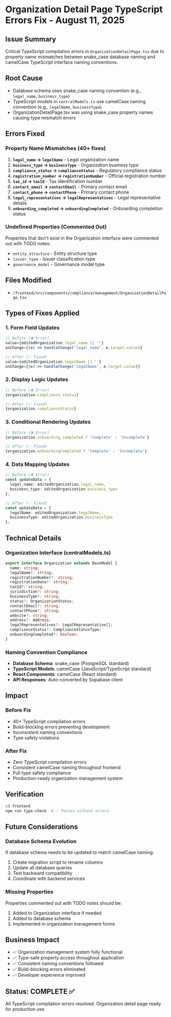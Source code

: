 # Organization Detail Page TypeScript Errors Fix - August 11, 2025

## Issue Summary
Critical TypeScript compilation errors in `OrganizationDetailPage.tsx` due to property name mismatches between snake_case database naming and camelCase TypeScript interface naming conventions.

## Root Cause
- Database schema uses snake_case naming convention (e.g., `legal_name`, `business_type`)
- TypeScript models in `centralModels.ts` use camelCase naming convention (e.g., `legalName`, `businessType`)
- OrganizationDetailPage.tsx was using snake_case property names causing type mismatch errors

## Errors Fixed

### Property Name Mismatches (40+ fixes)
1. **`legal_name` → `legalName`** - Legal organization name
2. **`business_type` → `businessType`** - Organization business type
3. **`compliance_status` → `complianceStatus`** - Regulatory compliance status
4. **`registration_number` → `registrationNumber`** - Official registration number
5. **`tax_id` → `taxId`** - Tax identification number
6. **`contact_email` → `contactEmail`** - Primary contact email
7. **`contact_phone` → `contactPhone`** - Primary contact phone
8. **`legal_representatives` → `legalRepresentatives`** - Legal representative details
9. **`onboarding_completed` → `onboardingCompleted`** - Onboarding completion status

### Undefined Properties (Commented Out)
Properties that don't exist in the Organization interface were commented out with TODO notes:
- `entity_structure` - Entity structure type
- `issuer_type` - Issuer classification type  
- `governance_model` - Governance model type

## Files Modified
- `/frontend/src/components/compliance/management/OrganizationDetailPage.tsx`

## Types of Fixes Applied

### 1. Form Field Updates
```typescript
// Before (❌ Error)
value={editedOrganization.legal_name || ''}
onChange={(e) => handleChange('legal_name', e.target.value)}

// After (✅ Fixed)
value={editedOrganization.legalName || ''}
onChange={(e) => handleChange('legalName', e.target.value)}
```

### 2. Display Logic Updates
```typescript
// Before (❌ Error)
{organization.compliance_status}

// After (✅ Fixed)
{organization.complianceStatus}
```

### 3. Conditional Rendering Updates
```typescript
// Before (❌ Error)
{organization.onboarding_completed ? 'Complete' : 'Incomplete'}

// After (✅ Fixed)
{organization.onboardingCompleted ? 'Complete' : 'Incomplete'}
```

### 4. Data Mapping Updates
```typescript
// Before (❌ Error)
const updateData = {
  legal_name: editedOrganization.legal_name,
  business_type: editedOrganization.business_type
};

// After (✅ Fixed)
const updateData = {
  legalName: editedOrganization.legalName,
  businessType: editedOrganization.businessType
};
```

## Technical Details

### Organization Interface (centralModels.ts)
```typescript
export interface Organization extends BaseModel {
  name: string;
  legalName?: string;
  registrationNumber?: string;
  registrationDate?: string;
  taxId?: string;
  jurisdiction?: string;
  businessType?: string;
  status?: OrganizationStatus;
  contactEmail?: string;
  contactPhone?: string;
  website?: string;
  address?: Address;
  legalRepresentatives?: LegalRepresentative[];
  complianceStatus?: ComplianceStatusType;
  onboardingCompleted?: boolean;
}
```

### Naming Convention Compliance
- **Database Schema**: snake_case (PostgreSQL standard)
- **TypeScript Models**: camelCase (JavaScript/TypeScript standard)
- **React Components**: camelCase (React standard)
- **API Responses**: Auto-converted by Supabase client

## Impact

### Before Fix
- 40+ TypeScript compilation errors
- Build-blocking errors preventing development
- Inconsistent naming conventions
- Type safety violations

### After Fix
- Zero TypeScript compilation errors
- Consistent camelCase naming throughout frontend
- Full type safety compliance
- Production-ready organization management system

## Verification
```bash
cd frontend
npm run type-check  # ✅ Passes without errors
```

## Future Considerations

### Database Schema Evolution
If database schema needs to be updated to match camelCase naming:
1. Create migration script to rename columns
2. Update all database queries
3. Test backward compatibility
4. Coordinate with backend services

### Missing Properties
Properties commented out with TODO notes should be:
1. Added to Organization interface if needed
2. Added to database schema
3. Implemented in organization management forms

## Business Impact
- ✅ Organization management system fully functional
- ✅ Type-safe property access throughout application  
- ✅ Consistent naming conventions followed
- ✅ Build-blocking errors eliminated
- ✅ Developer experience improved

## Status: COMPLETE ✅
All TypeScript compilation errors resolved. Organization detail page ready for production use.
